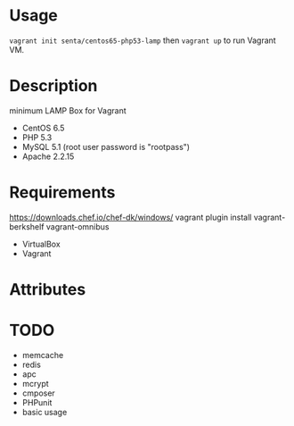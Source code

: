 Usage
=====

`vagrant init senta/centos65-php53-lamp` then `vagrant up` to run Vagrant VM.


Description
===========

minimum LAMP Box for Vagrant

- CentOS 6.5
- PHP 5.3
- MySQL 5.1 (root user password is "rootpass")
- Apache 2.2.15

Requirements
============
https://downloads.chef.io/chef-dk/windows/
vagrant plugin install vagrant-berkshelf vagrant-omnibus
- VirtualBox
- Vagrant

Attributes
==========


TODO
==========
- memcache
- redis
- apc
- mcrypt
- cmposer
- PHPunit
- basic usage
